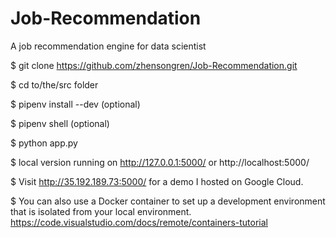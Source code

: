 # Job-Recommendation
A job recommendation engine for data scientist

$ git clone https://github.com/zhensongren/Job-Recommendation.git

$ cd to/the/src folder

$ pipenv install --dev (optional)

$ pipenv shell (optional)

$ python app.py

$ local version running on http://127.0.0.1:5000/ or http://localhost:5000/

$ Visit http://35.192.189.73:5000/ for a demo I hosted on Google Cloud.

$ You can also use a Docker container to set up a development environment that is isolated from your local environment. https://code.visualstudio.com/docs/remote/containers-tutorial
